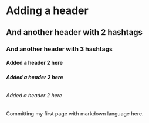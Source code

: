 # <H1> Adding a header 
## <h2> And another header with 2 hashtags
### <h3> And another header with 3 hashtags
#### <h4> Added a header 2 here
##### <h5> Added a header 2 here
###### <h6> Added a header 2 here

Committing my first page with markdown language here.   
